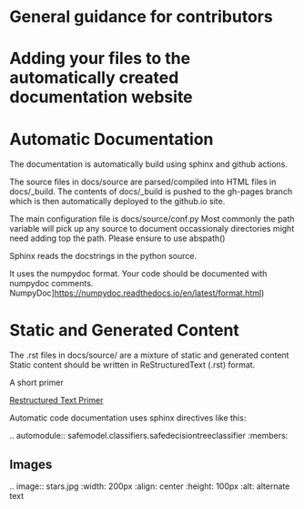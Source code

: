 # General guidance for contributors


# Adding your files to the automatically created documentation website
Automatic Documentation
=======================

The documentation is automatically build using sphinx and github actions.

The source files in docs/source are parsed/compiled into HTML files in docs/_build.
The contents of docs/_build is pushed to the gh-pages branch which is then automatically 
deployed to the github.io site. 

The main configuration file is docs/source/conf.py
Most commonly the path variable will pick up any source to document
occassionaly directories might need adding top the path. Please ensure to use abspath()

Sphinx reads the docstrings in the python source.

It uses the numpydoc format. Your code should be documented with numpydoc comments.
NumpyDoc]https://numpydoc.readthedocs.io/en/latest/format.html) 

Static and Generated Content
============================

The .rst files in docs/source/ are a mixture of static and generated content
Static content should be written in ReStructuredText (.rst) format.

A short primer  

[Restructured Text Primer](https://thomas-cokelaer.info/tutorials/sphinx/rest_syntax.html#introduction)

Automatic code documentation uses sphinx directives like this:

.. automodule:: safemodel.classifiers.safedecisiontreeclassifier
   :members:

Images
------
 

 
.. image:: stars.jpg
    :width: 200px
    :align: center
    :height: 100px
    :alt: alternate text





